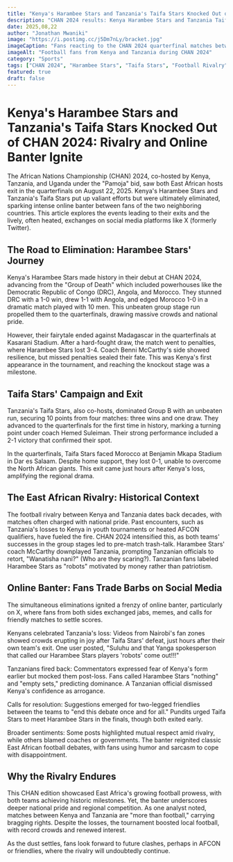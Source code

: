 ```yaml
---
title: "Kenya's Harambee Stars and Tanzania's Taifa Stars Knocked Out of CHAN 2024: Rivalry and Online Banter Ignite"
description: "CHAN 2024 results: Kenya Harambee Stars and Tanzania Taifa Stars eliminated in quarterfinals. Dive into the matches, fan rivalries, and viral online banter between Kenyan and Tanzanian football enthusiasts."
date: 2025,08,22
author: "Jonathan Mwaniki"
image: "https://i.postimg.cc/j5Dm7nLy/bracket.jpg"
imageCaption: "Fans reacting to the CHAN 2024 quarterfinal matches between Kenya, Tanzania, and their opponents."
imageAlt: "Football fans from Kenya and Tanzania during CHAN 2024"
category: "Sports"
tags: ["CHAN 2024", "Harambee Stars", "Taifa Stars", "Football Rivalry", "Online Banter"]
featured: true
draft: false
---
```


# Kenya's Harambee Stars and Tanzania's Taifa Stars Knocked Out of CHAN 2024: Rivalry and Online Banter Ignite

The African Nations Championship (CHAN) 2024, co-hosted by Kenya, Tanzania, and Uganda under the "Pamoja" bid, saw both East African hosts exit in the quarterfinals on August 22, 2025. Kenya's Harambee Stars and Tanzania's Taifa Stars put up valiant efforts but were ultimately eliminated, sparking intense online banter between fans of the two neighboring countries. This article explores the events leading to their exits and the lively, often heated, exchanges on social media platforms like X (formerly Twitter).

## The Road to Elimination: Harambee Stars' Journey

Kenya's Harambee Stars made history in their debut at CHAN 2024, advancing from the "Group of Death" which included powerhouses like the Democratic Republic of Congo (DRC), Angola, and Morocco. They stunned DRC with a 1-0 win, drew 1-1 with Angola, and edged Morocco 1-0 in a dramatic match played with 10 men. This unbeaten group stage run propelled them to the quarterfinals, drawing massive crowds and national pride.

However, their fairytale ended against Madagascar in the quarterfinals at Kasarani Stadium. After a hard-fought draw, the match went to penalties, where Harambee Stars lost 3-4. Coach Benni McCarthy's side showed resilience, but missed penalties sealed their fate. This was Kenya's first appearance in the tournament, and reaching the knockout stage was a milestone.

## Taifa Stars' Campaign and Exit

Tanzania's Taifa Stars, also co-hosts, dominated Group B with an unbeaten run, securing 10 points from four matches: three wins and one draw. They advanced to the quarterfinals for the first time in history, marking a turning point under coach Hemed Suleiman. Their strong performance included a 2-1 victory that confirmed their spot.

In the quarterfinals, Taifa Stars faced Morocco at Benjamin Mkapa Stadium in Dar es Salaam. Despite home support, they lost 0-1, unable to overcome the North African giants. This exit came just hours after Kenya's loss, amplifying the regional drama.

## The East African Rivalry: Historical Context

The football rivalry between Kenya and Tanzania dates back decades, with matches often charged with national pride. Past encounters, such as Tanzania's losses to Kenya in youth tournaments or heated AFCON qualifiers, have fueled the fire. CHAN 2024 intensified this, as both teams' successes in the group stages led to pre-match trash-talk. Harambee Stars' coach McCarthy downplayed Tanzania, prompting Tanzanian officials to retort, "Wanatisha nani?" (Who are they scaring?). Tanzanian fans labeled Harambee Stars as "robots" motivated by money rather than patriotism.

## Online Banter: Fans Trade Barbs on Social Media

The simultaneous eliminations ignited a frenzy of online banter, particularly on X, where fans from both sides exchanged jabs, memes, and calls for friendly matches to settle scores.

Kenyans celebrated Tanzania's loss: Videos from Nairobi's fan zones showed crowds erupting in joy after Taifa Stars' defeat, just hours after their own team's exit. One user posted, "Suluhu and that Yanga spokesperson that called our Harambee Stars players 'robots' come out!!!"

Tanzanians fired back: Commentators expressed fear of Kenya's form earlier but mocked them post-loss. Fans called Harambee Stars "nothing" and "empty sets," predicting dominance. A Tanzanian official dismissed Kenya's confidence as arrogance.

Calls for resolution: Suggestions emerged for two-legged friendlies between the teams to "end this debate once and for all." Pundits urged Taifa Stars to meet Harambee Stars in the finals, though both exited early.

Broader sentiments: Some posts highlighted mutual respect amid rivalry, while others blamed coaches or governments. The banter reignited classic East African football debates, with fans using humor and sarcasm to cope with disappointment.

## Why the Rivalry Endures

This CHAN edition showcased East Africa's growing football prowess, with both teams achieving historic milestones. Yet, the banter underscores deeper national pride and regional competition. As one analyst noted, matches between Kenya and Tanzania are "more than football," carrying bragging rights. Despite the losses, the tournament boosted local football, with record crowds and renewed interest.

As the dust settles, fans look forward to future clashes, perhaps in AFCON or friendlies, where the rivalry will undoubtedly continue.
